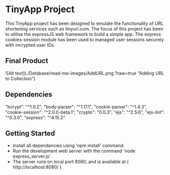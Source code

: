 # TinyApp Project

This TinyApp project has been designed to emulate the functionality of URL shortening services such as tinyurl.com.
The focus of this project has been to utilise the expressJS web framework to build a simple app. The express cookies-session module has been used to managed user sessions securely with incrypted user IDs.

## Final Product

![Alt text](./Database/read-me-images/AddURL.png ?raw=true "Adding URL to Collection")



## Dependencies

  "bcrypt": "^1.0.2",
  "body-parser": "^1.17.1",
  "cookie-parser": "^1.4.3",
  "cookie-session": "^2.0.0-beta.1",
  "crypto": "0.0.3",
  "ejs": "^2.5.6",
  "ejs-lint": "^0.3.0",
  "express": "^4.15.2"

## Getting Started

- Install all dependancies using 'npm install'  command.
- Run the development web server with the command 'node express_server.js'.
- The server runs on local port 8080, and is available at ( http://localhost:8080/ )

